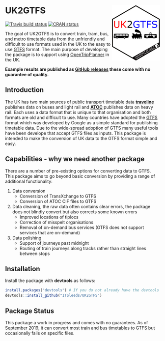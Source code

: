 
<!-- README.md is generated from README.Rmd. Please edit that file -->

# UK2GTFS <a href='https://itsleeds.github.io/'><img src='man/figures/logo.png' align="right" height=180/></a>

<!-- badges: start -->

[![Travis build
status](https://travis-ci.org/ITSLeeds/UK2GTFS.svg?branch=master)](https://travis-ci.org/itsleeds/UK2GTFS)
[![CRAN
status](https://www.r-pkg.org/badges/version/UK2GTFS)](https://cran.r-project.org/package=UK2GTFS)
<!-- [![codecov](https://codecov.io/gh/itsleeds/od/branch/master/graph/badge.svg)](https://codecov.io/gh/itsleeds/od) -->
<!-- badges: end -->

The goal of UK2GTFS is to convert train, tram, bus, and metro timetable
data from the unfriendly and difficult to use formats used in the UK to
the easy to use [GTFS](https://developers.google.com/transit/gtfs/)
format. The main purpose of developing the package is to support using
[OpenTripPlanner](https://github.com/ITSLeeds/opentripplanner) in the
UK.

**Example results are published as [GitHub
releases](https://github.com/ITSLeeds/UK2GTFS/releases) these come with
no guarantee of quality.**

## Introduction

The UK has two main sources of public transport timetable data
[**traveline**](https://www.travelinedata.org.uk/) publishes data on
buses and light rail and
[**ATOC**](http://data.atoc.org/rail-industry-data) publishes data on
heavy rail. Each uses a data format that is unique to that organisation
and both formats are old and difficult to use. Many countries have
adopted the [GTFS](https://developers.google.com/transit/gtfs/) format
which was developed by Google as a simple standard for publishing
timetable data. Due to the wide-spread adoption of GTFS many useful
tools have been develope that accept GTFS files as inputs. This package
is intended to make the conversion of UK data to the GTFS format simple
and easy.

## Capabilities - why we need another package

There are a number of pre-existing options for converting data to GTFS.
This package aims to go beyond basic conversion by providing a range of
additional functionality:

1.  Data conversion
      - Conversion of TransXchange to GTFS
      - Conversion of ATOC CIF files to GTFS
2.  Data cleaning, the raw data often contains clear errors, the package
    does not blindly convert but also corrects some known errors
      - Improved locations of tiplocs
      - Correction of misspelt organisations
      - Removal of on-demand bus services (GTFS does not support
        services that are on-demand)
3.  Data polishing
      - Support of journeys past midnight
      - Routing of train journeys along tracks rather than straight
        lines between stops

## Installation

Install the package with **devtools** as follows:

``` r
install.packages("devtools") # If you do not already have the devtools package
devtools::install_github("ITSleeds/UK2GTFS")
```

## Package Status

This package a work in progress and comes with no guarantees. As of
September 2019, it can convert most train and bus timetables to GTFS but
occasionally fails on specific files.
